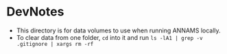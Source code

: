 # DevNotes
- This directory is for data volumes to use when running ANNAMS locally.
- To clear data from one folder, `cd` into it and run `ls -lA1 | grep -v .gitignore | xargs rm -rf`